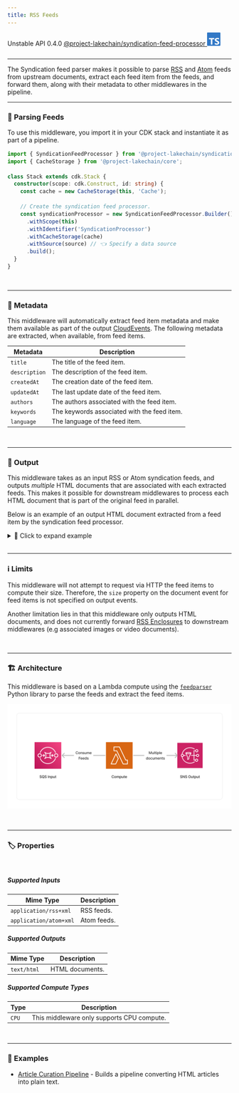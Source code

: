 ```yaml
---
title: RSS Feeds
---
```


<span title="Label: Pro" data-view-component="true" class="Label Label--api text-uppercase">
  Unstable API
</span>
<span title="Label: Pro" data-view-component="true" class="Label Label--version text-uppercase">
  0.4.0
</span>
<span title="Label: Pro" data-view-component="true" class="Label Label--package">
  <a target="_blank" href="https://www.npmjs.com/package/@project-lakechain/syndication-feed-processor">
    @project-lakechain/syndication-feed-processor
  </a>
</span>
<span class="language-icon">
  <svg role="img" viewBox="0 0 24 24" width="30" xmlns="http://www.w3.org/2000/svg" style="fill: #3178C6;"><title>TypeScript</title><path d="M1.125 0C.502 0 0 .502 0 1.125v21.75C0 23.498.502 24 1.125 24h21.75c.623 0 1.125-.502 1.125-1.125V1.125C24 .502 23.498 0 22.875 0zm17.363 9.75c.612 0 1.154.037 1.627.111a6.38 6.38 0 0 1 1.306.34v2.458a3.95 3.95 0 0 0-.643-.361 5.093 5.093 0 0 0-.717-.26 5.453 5.453 0 0 0-1.426-.2c-.3 0-.573.028-.819.086a2.1 2.1 0 0 0-.623.242c-.17.104-.3.229-.393.374a.888.888 0 0 0-.14.49c0 .196.053.373.156.529.104.156.252.304.443.444s.423.276.696.41c.273.135.582.274.926.416.47.197.892.407 1.266.628.374.222.695.473.963.753.268.279.472.598.614.957.142.359.214.776.214 1.253 0 .657-.125 1.21-.373 1.656a3.033 3.033 0 0 1-1.012 1.085 4.38 4.38 0 0 1-1.487.596c-.566.12-1.163.18-1.79.18a9.916 9.916 0 0 1-1.84-.164 5.544 5.544 0 0 1-1.512-.493v-2.63a5.033 5.033 0 0 0 3.237 1.2c.333 0 .624-.03.872-.09.249-.06.456-.144.623-.25.166-.108.29-.234.373-.38a1.023 1.023 0 0 0-.074-1.089 2.12 2.12 0 0 0-.537-.5 5.597 5.597 0 0 0-.807-.444 27.72 27.72 0 0 0-1.007-.436c-.918-.383-1.602-.852-2.053-1.405-.45-.553-.676-1.222-.676-2.005 0-.614.123-1.141.369-1.582.246-.441.58-.804 1.004-1.089a4.494 4.494 0 0 1 1.47-.629 7.536 7.536 0 0 1 1.77-.201zm-15.113.188h9.563v2.166H9.506v9.646H6.789v-9.646H3.375z"/></svg>
</span>
<div style="margin-top: 26px"></div>

---

The Syndication feed parser makes it possible to parse [RSS](https://en.wikipedia.org/wiki/RSS) and [Atom](https://en.wikipedia.org/wiki/Atom_(web_standard)) feeds from upstream documents, extract each feed item from the feeds, and forward them, along with their metadata to other middlewares in the pipeline.

---

### 📰 Parsing Feeds

To use this middleware, you import it in your CDK stack and instantiate it as part of a pipeline.

```typescript
import { SyndicationFeedProcessor } from '@project-lakechain/syndication-feed-processor';
import { CacheStorage } from '@project-lakechain/core';

class Stack extends cdk.Stack {
  constructor(scope: cdk.Construct, id: string) {
    const cache = new CacheStorage(this, 'Cache');
    
    // Create the syndication feed processor.
    const syndicationProcessor = new SyndicationFeedProcessor.Builder()
      .withScope(this)
      .withIdentifier('SyndicationProcessor')
      .withCacheStorage(cache)
      .withSource(source) // 👈 Specify a data source
      .build();
  }
}
```

<br>

---

### 📝 Metadata

This middleware will automatically extract feed item metadata and make them available as part of the output [CloudEvents](/project-lakechain/general/events). The following metadata are extracted, when available, from feed items.

| Metadata      | Description |
|---------------|-------------|
| `title`       | The title of the feed item. |
| `description` | The description of the feed item. |
| `createdAt`   | The creation date of the feed item. |
| `updatedAt`   | The last update date of the feed item. |
| `authors`      | The authors associated with the feed item. |
| `keywords`    | The keywords associated with the feed item. |
| `language`    | The language of the feed item. |

<br>

---

### 📄 Output

This middleware takes as an input RSS or Atom syndication feeds, and outputs *multiple* HTML documents that are associated with each extracted feeds. This makes it possible for downstream middlewares to process each HTML document that is part of the original feed in parallel.

Below is an example of an output HTML document extracted from a feed item by the syndication feed processor.

<details>
  <summary>💁 Click to expand example</summary>

  ```json
  {
    "specversion": "1.0",
    "id": "1780d5de-fd6f-4530-98d7-82ebee85ea39",
    "type": "document-created",
    "time": "2023-10-22T13:19:10.657Z",
    "data": {
      "chainId": "6ebf76e4-f70c-440c-98f9-3e3e7eb34c79",
      "source": {
        "url": "https://aws.amazon.com/blogs/aws/feed/",
        "type": "application/rss+xml",
        "size": 24536,
        "etag": "1243cbd6cf145453c8b5519a2ada4779"
      },
      "document": {
        "url": "https://aws.amazon.com/blogs/aws/aws-weekly-roundup-amazon-ecs-rds-for-mysql-emr-studio-aws-community-and-more-january-22-2024/",
        "type": "text/html",
        "size": 19526,
        "etag": "2a3b4c5d6e7f8d9e0a1b2c3d4e5f6a7b"
      },
      "metadata": {
        "title": "AWS Weekly Roundup: Amazon ECS, RDS for MySQL, and More – January 22, 2024",
        "description": "Check out the latest announcements from AWS in the AWS Weekly Roundup.",
        "createdAt": "2024-01-22T00:00:00.000Z",
        "updatedAt": "2024-01-22T00:00:00.000Z",
        "authors": ["Jeff Barr"],
        "keywords": ["Amazon ECS", "RDS for MySQL", "EMR Studio", "AWS Community"],
        "properties": {
          "kind": "text",
          "attrs": {
            "language": "en"
          }
        }
      },
      "callStack": []
    }
  }
  ```

</details>

<br>

---

### ℹ️ Limits

This middleware will not attempt to request via HTTP the feed items to compute their size. Therefore, the `size` property on the document event for feed items is not specified on output events.

Another limitation lies in that this middleware only outputs HTML documents, and does not currently forward [RSS Enclosures](https://en.wikipedia.org/wiki/RSS_enclosure) to downstream middlewares (e.g associated images or video documents).

<br>

---

### 🏗️ Architecture

This middleware is based on a Lambda compute using the [`feedparser`](https://pypi.org/project/feedparser/) Python library to parse the feeds and extract the feed items.

![Syndication Feed Processor](../../../assets/syndication-feed-processor-architecture.png)

<br>

---

### 🏷️ Properties

<br>

##### Supported Inputs

|  Mime Type  | Description |
| ----------- | ----------- |
| `application/rss+xml` | RSS feeds. |
| `application/atom+xml` | Atom feeds. |

##### Supported Outputs

|  Mime Type  | Description |
| ----------- | ----------- |
| `text/html` | HTML documents. |

##### Supported Compute Types

| Type  | Description |
| ----- | ----------- |
| `CPU` | This middleware only supports CPU compute. |

<br>

---

### 📖 Examples

- [Article Curation Pipeline](https://github.com/awslabs/project-lakechain/tree/main/examples/simple-pipelines/article-curation-pipeline/) - Builds a pipeline converting HTML articles into plain text.
